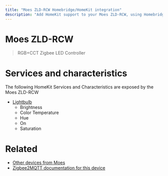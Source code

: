 ```yaml
---
title: "Moes ZLD-RCW Homebridge/HomeKit integration"
description: "Add HomeKit support to your Moes ZLD-RCW, using Homebridge, Zigbee2MQTT and homebridge-z2m."
---
```

<!---
This file has been GENERATED using src/docgen/docgen.ts
DO NOT EDIT THIS FILE MANUALLY!
-->
# Moes ZLD-RCW
> RGB+CCT Zigbee LED Controller


# Services and characteristics
The following HomeKit Services and Characteristics are exposed by
the Moes ZLD-RCW

* [Lightbulb](../../light.md)
  * Brightness
  * Color Temperature
  * Hue
  * On
  * Saturation


# Related
* [Other devices from Moes](../index.md#moes)
* [Zigbee2MQTT documentation for this device](https://www.zigbee2mqtt.io/devices/ZLD-RCW.html)